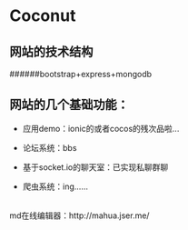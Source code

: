 # Coconut

## 网站的技术结构
######bootstrap+express+mongodb

## 网站的几个基础功能：

* 应用demo：ionic的或者cocos的残次品啦...

* 论坛系统：bbs

* 基于socket.io的聊天室：已实现私聊群聊

* 爬虫系统：ing......

<br>
md在线编辑器：http://mahua.jser.me/